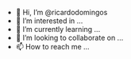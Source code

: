 - 👋 Hi, I’m @ricardodomingos
- 👀 I’m interested in ...
- 🌱 I’m currently learning ...
- 💞️ I’m looking to collaborate on ...
- 📫 How to reach me ...

<!---
ricardodomingos/ricardodomingos is a ✨ special ✨ repository because its `README.md` (this file) appears on your GitHub profile.
You can click the Preview link to take a look at your changes.
--->

